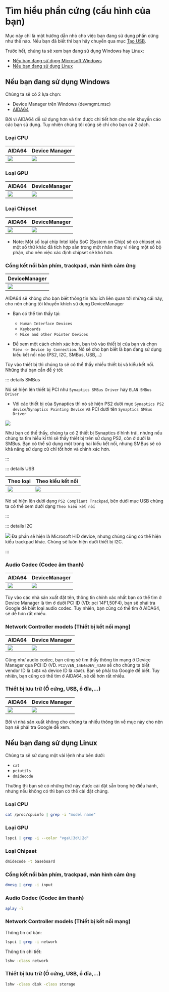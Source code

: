 # Tìm hiểu phần cứng (cấu hình của bạn)

Mục này chỉ là một hướng dẫn nhỏ cho việc bạn đang sử dụng phần cứng như thế
nào. Nếu bạn đã biết thì bạn hãy chuyển qua mục [Tạo USB](./installer-guide/).

Trước hết, chúng ta sẽ xem bạn đang sử dụng Windows hay Linux:

- [Nếu bạn đang sử dụng Microsoft Windows](#finding-hardware-using-windows)
- [Nếu bạn đang sử dụng Linux](#finding-hardware-using-linux)

## Nếu bạn đang sử dụng Windows

Chúng ta sẽ có 2 lựa chọn:

- Device Manager trên Windows (devmgmt.msc)
- [AIDA64](https://www.aida64.com/downloads)

Bởi vì AIDA64 dễ sử dụng hơn và tìm được chi tiết hơn cho nên khuyến cáo các bạn
sử dụng. Tuy nhiên chúng tôi cũng sẽ chỉ cho bạn cả 2 cách.

### Loại CPU

| AIDA64                                                 | Device Manager                                                |
| :----------------------------------------------------- | :------------------------------------------------------------ |
| ![](./images/finding-hardware-md/cpu-model-aida64.png) | ![](./images/finding-hardware-md/cpu-model-devicemanager.png) |

### Loại GPU

| AIDA64                                                 | DeviceManager                                                 |
| :----------------------------------------------------- | :------------------------------------------------------------ |
| ![](./images/finding-hardware-md/GPU-model-aida64.png) | ![](./images/finding-hardware-md/GPU-model-devicemanager.png) |

### Loại Chipset

| AIDA64                                                     | DeviceManager                                                     |
| :--------------------------------------------------------- | :---------------------------------------------------------------- |
| ![](./images/finding-hardware-md/chipset-model-aida64.png) | ![](./images/finding-hardware-md/chipset-model-devicemanager.png) |

- Note: Một số loại chip Intel kiểu SoC (System on Chip) sẽ có chipset và một số
  thứ khác đã tích hợp sẵn trong một nhân thay vì riêng một số bộ phận, cho nên
  việc xác định chipset sẽ khó hơn.

### Cổng kết nối bàn phím, trackpad, màn hình cảm ứng

| DeviceManager                                                      |
| :----------------------------------------------------------------- |
| ![](./images/finding-hardware-md/trackpad-model-devicemanager.png) |

AIDA64 sẽ không cho bạn biết thông tin hữu ích liên quan tới những cái này, cho
nên chúng tôi khuyến khích sử dụng DeviceManager

- Bạn có thể tìm thấy tại:

  - `Human Interface Devices`
  - `Keyboards`
  - `Mice and other Pointer Devices`

- Để xem một cách chính xác hơn, bạn trỏ vào thiết bị của bạn và chọn
  `View -> Device by Connection`. Nó sẽ cho bạn biết là bạn đang sử dụng kiểu
  kết nối nào (PS2, I2C, SMBus, USB,...)

Tùy vào thiết bị thì chúng ta sẽ có thể thấy nhiều thiết bị và kiểu kết nối.
Những thứ bạn cần để ý tới:

::: details SMBus

Nó sẽ hiện lên thiết bị PCI như `Synaptics SMBus Driver` hay `ELAN SMBus Driver`

- Với các thiết bị của Synaptics thì nó sẽ hiện PS2 dưới mục
  `Synaptics PS2 device`/`Synaptics Pointing Device` và PCI dưới tên
  `Synaptics SMBus Driver`

![](./images/finding-hardware-md/Windows-SMBus-Device.png)

Như bạn có thể thấy, chúng ta có 2 thiết bị Synaptics ở hình trái, nhưng nếu
chúng ta tìm hiểu kĩ thì sẽ thấy thiết bị trên sử dụng PS2, còn ở dưới là SMBus.
Bạn có thể sử dụng một trong hai kiểu kết nối, nhưng SMBus sẽ có khả năng sử
dụng cử chỉ tốt hơn và chính xác hơn.

:::

::: details USB

| Theo loại                                                 | Theo kiểu kết nối                                                |
| :-------------------------------------------------------- | :--------------------------------------------------------------- |
| ![](./images/finding-hardware-md/USB-trackpad-normal.png) | ![](./images/finding-hardware-md/USB-trackpad-by-connection.png) |

Nó sẽ hiện lên dưới dạng `PS2 Compliant Trackpad`, bên dưới mục USB chúng ta có
thể xem dưới dạng `Theo kiểu kết nối`

:::

::: details I2C

![](./images/finding-hardware-md/i2c-trackpad.png) Đa phần sẽ hiện là Microsoft
HID device, nhưng chúng cũng có thể hiện kiểu trackpad khác. Chúng sẽ luôn hiện
dưới thiết bị I2C.

:::

### Audio Codec (Codec âm thanh)

| AIDA64                                                        | DeviceManager                                                     |
| :------------------------------------------------------------ | :---------------------------------------------------------------- |
| ![](./images/finding-hardware-md/audio-controller-aida64.png) | ![](./images/finding-hardware-md/audio-controller-aida64.png.png) |

Tùy vào các nhà sản xuất đặt tên, thông tin chính xác nhất bạn có thể tìm ở
Device Manager là tìm ở dưới PCI ID (VD: pci 14F1,50F4), bạn sẽ phải tra Google
để biết loại audio codec. Tuy nhiên, bạn cũng có thể tìm ở AIDA64, sẽ dễ hơn rất
nhiều.

### Network Controller models (Thiết bị kết nối mạng)

| AIDA64                                                 | Device Manager                                                |
| :----------------------------------------------------- | :------------------------------------------------------------ |
| ![](./images/finding-hardware-md/nic-model-aida64.png) | ![](./images/finding-hardware-md/nic-model-devicemanager.png) |

Cũng như audio codec, bạn cũng sẽ tìm thấy thông tin mạng ở Device Manager qua
PCI ID (VD. `PCI\VEN_14E4&DEV_43A0` sẽ cho chúng ta biết vendor ID là `14E4` và
device ID là `43A0`). Bạn sẽ phải tra Google để biết. Tuy nhiên, bạn cũng có thể
tìm ở AIDA64, sẽ dễ hơn rất nhiều.

### Thiết bị lưu trữ (Ổ cứng, USB, ổ đĩa,...)

| AIDA64                                                  | Device Manager                                                 |
| :------------------------------------------------------ | :------------------------------------------------------------- |
| ![](./images/finding-hardware-md/disk-model-aida64.png) | ![](./images/finding-hardware-md/disk-model-devicemanager.png) |

Bởi vì nhà sản xuất không cho chúng ta nhiều thông tin về mục này cho nên bạn sẽ
phải tra Google để xem.

## Nếu bạn đang sử dụng Linux

Chúng ta sẽ sử dụng một vài lệnh như bên dưới:

- `cat`
- `pciutils`
- `dmidecode`

Thường thì bạn sẽ có những thứ này được cài đặt sẵn trong hệ điều hành, nhưng
nếu không có thì bạn có thể cài đặt chúng.

### Loại CPU

```sh
cat /proc/cpuinfo | grep -i "model name"
```

### Loại GPU

```sh
lspci | grep -i --color "vga\|3d\|2d"
```

### Loại Chipset

```sh
dmidecode -t baseboard
```

### Cổng kết nối bàn phím, trackpad, màn hình cảm ứng

```sh
dmesg | grep -i input
```

### Audio Codec (Codec âm thanh)

```sh
aplay -l
```

### Network Controller models (Thiết bị kết nối mạng)

Thông tin cơ bản:

```sh
lspci | grep -i network
```

Thông tin chi tiết:

```sh
lshw -class network
```

### Thiết bị lưu trữ (Ổ cứng, USB, ổ đĩa,...)

```sh
lshw -class disk -class storage
```
